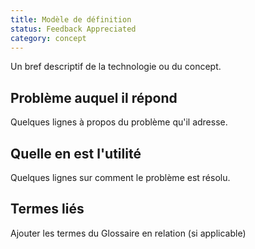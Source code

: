 ```yaml
---
title: Modèle de définition
status: Feedback Appreciated
category: concept
---
```



Un bref descriptif de la technologie ou du concept.

## Problème auquel il répond

Quelques lignes à propos du problème qu'il adresse.

## Quelle en est l'utilité

Quelques lignes sur comment le problème est résolu.

## Termes liés

Ajouter les termes du Glossaire en relation (si applicable)
